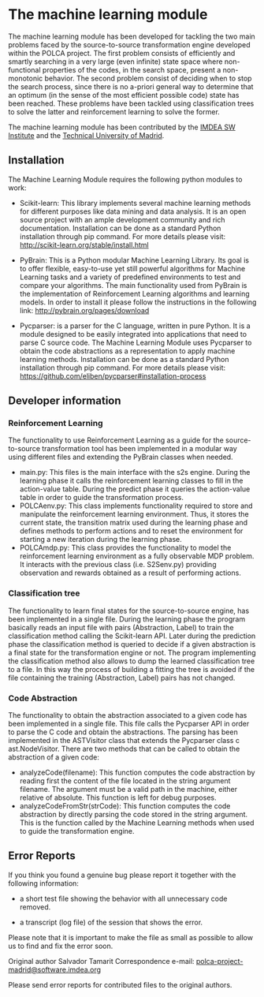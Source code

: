 The machine learning module
===========================

The machine learning module has been developed for tackling the two main problems faced by the source-to-source transformation engine developed within the POLCA project. The first problem consists of efficiently and smartly searching in a very large (even infinite) state space where non-functional properties of the codes, in the search space, present a non-monotonic behavior. The second problem consist of deciding when to stop the search process, since there is no a-priori general way to determine that an optimum (in the sense of the most efficient possible code) state has been reached. These problems have been tackled using classification trees to solve the latter and reinforcement learning to solve the former.

The machine learning module has been contributed by the
[IMDEA SW Institute](http://software.imdea.org/es/) and the [Technical University of Madrid](http://www.upm.es/internacional).

Installation
------------

The Machine Learning Module requires the following python modules to work:
* Scikit-learn: This library implements several machine learning methods for different purposes like data mining and data analysis. It is an open source project with an ample development community and rich documentation. Installation can be done as a standard Python installation through pip command. For more details please visit:
http://scikit-learn.org/stable/install.html

* PyBrain: This is a Python modular Machine Learning Library. Its goal is to offer flexible, easy-to-use yet still powerful algorithms for Machine Learning tasks and a variety of predefined environments to test and compare your algorithms. The main functionality used from PyBrain is the implementation of Reinforcement Learning algorithms and learning models. In order to install it please follow the instructions in the following link:
                  http://pybrain.org/pages/download
* Pycparser: is a parser for the C language, written in pure Python. It is a module designed to be easily integrated into applications that need to parse C source code. The Machine Learning Module uses Pycparser to obtain the code abstractions as a representation to apply machine learning methods. Installation can be done as a standard Python installation through pip command. For more details please visit:
https://github.com/eliben/pycparser#installation-process


Developer information
---------------------

### Reinforcement Learning

The functionality to use Reinforcement Learning as a guide for the source-to-source transformation tool has been implemented in a modular way using different files and extending the PyBrain classes when needed.
* main.py: This files is the main interface with the s2s engine. During the learning phase it calls the reinforcement learning classes to fill in the action-value table. During the predict phase it queries the action-value table in order to guide the transformation process.
* POLCAenv.py: This class implements functionality required to store and manipulate the reinforcement learning environment. Thus, it stores the current state, the transition matrix used during the learning phase and defines methods to perform actions and to reset the environment for starting a new iteration during the learning phase.
* POLCAmdp.py: This class provides the functionality to model the reinforcement learning environment as a fully observable MDP problem. It interacts with the previous class (i.e. S2Senv.py) providing observation and rewards obtained as a result of performing actions.

### Classification tree

The functionality to learn final states for the source-to-source engine, has been implemented in a single file. During the learning phase the program basically reads an input file with pairs (Abstraction, Label) to train the classification method calling the Scikit-learn API. Later during the prediction phase the classification method is queried to decide if a given abstraction is a final state for the transformation engine or not.
The program implementing the classification method also allows to dump the learned classification tree to a file. In this way the process of building a fitting the tree is avoided if the file containing the training (Abstraction, Label) pairs has not changed.

### Code Abstraction
The functionality to obtain the abstraction associated to a given code has been implemented in a single file. This file calls the Pycparser API in order to parse the C code and obtain the abstractions. The parsing has been implemented in the ASTVisitor class that extends the Pycparser class c ast.NodeVisitor.
There are two methods that can be called to obtain the abstraction of a given code:
* analyzeCode(filename): This function computes the code abstraction by reading first the content of the file located in the string argument filename. The argument must be a valid path in the machine, either relative of absolute. This function is left for debug purposes.
* analyzeCodeFromStr(strCode): This function computes the code abstraction by directly parsing the code stored in the string argument. This is the function called by the Machine Learning methods when used to guide the transformation engine.


Error Reports
-------------

If you think you found a genuine bug please report it together
with the following information:

  - a short test file showing the behavior with all unnecessary
    code removed.

  - a transcript (log file) of the session that shows the error.

Please note that it is important to make the file as small as possible
to allow us to find and fix the error soon.

Original author Salvador Tamarit
Correspondence e-mail: <polca-project-madrid@software.imdea.org>

Please send error reports for contributed files to the original authors.

